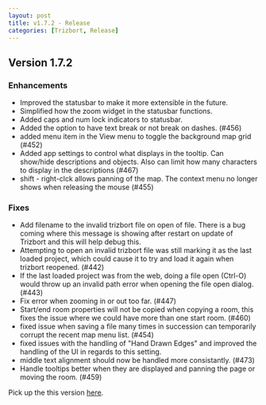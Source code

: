 ```yaml
---
layout: post
title: v1.7.2 - Release
categories: [Trizbort, Release]
---
```


## Version 1.7.2 

### Enhancements
- Improved the statusbar to make it more extensible in the future.
- Simplified how the zoom widget in the statusbar functions.
- Added caps and num lock indicators to statusbar.
- Added the option to have text break or not break on dashes. (#456)
- added menu item in the View menu to toggle the background map grid (#452)
- Added app settings to control what displays in the tooltip. Can show/hide descriptions and objects. Also can limit how many characters to display in the descriptions (#467)
- shift - right-clck allows panning of the map. The context menu no longer shows when releasing the mouse (#455)


### Fixes

- Add filename to the invalid trizbort file on open of file. There is a bug coming where this message is showing after restart on update of Trizbort and this will help debug this.
- Attempting to open an invalid trizbort file was still marking it as the last loaded project, which could cause it to try and load it again when trizbort reopened. (#442)
- If the last loaded project was from the web, doing a file open (Ctrl-O) would throw up an invalid path error when opening the file open dialog. (#443)
- Fix error when zooming in or out too far. (#447)
- Start/end room properties will not be copied when copying a room, this fixes the issue where we could have more than one start room. (#460)
- fixed issue when saving a file many times in succession can temporarily corrupt the recent map menu list. (#454)
- fixed issues with the handling of "Hand Drawn Edges" and improved the handling of the UI in regards to this setting.
- middle text alignment should now be handled more consistantly. (#473)
- Handle tooltips better when they are displayed and panning the page or moving the room. (#459)
                        

Pick up the this version [here](https://github.com/JasonLautzenheiser/trizbort/releases/tag/v1.7.2).


